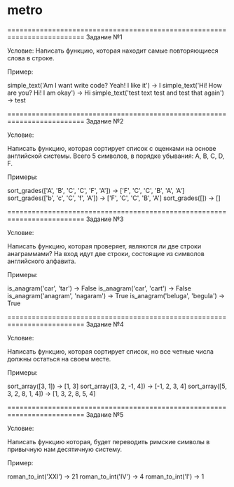 # metro

=========================================================================
Задание №1

Условие:
Написать функцию, которая находит самые повторяющиеся слова в строке.

Пример:

simple_text('Am I want write code? Yeah! I like it') → I
simple_text('Hi! How are you? Hi! I am okay') → Hi
simple_text('test text test and test that again') → test


=========================================================================
Задание №2

Условие:

Написать функцию, которая сортирует список с оценками на основе английской системы.
Всего 5 символов, в порядке убывания: A, B, C, D, F.

Примеры:

sort_grades(['A', 'B', 'C', 'C', 'F', 'A']) -> ['F', 'C', 'C', 'B', 'A', 'A']
sort_grades(['b', 'c', 'C', 'f', 'A']) -> ['F', 'C', 'C', 'B', 'A']
sort_grades([]) -> []


=========================================================================
Задание №3

Условие:

Написать функцию, которая проверяет, являются ли две строки анаграммами?
На вход идут две строки, состоящие из символов английского алфавита.

Примеры:

is_anagram('car', 'tar') -> False
is_anagram('car', 'cart') -> False
is_anagram('anagram', 'nagaram') -> True
is_anagram('beluga', 'begula') -> True


=========================================================================
Задание №4

Условие:

Написать функцию, которая сортирует список, но все четные числа должны остаться на своем месте.

Примеры:

sort_array([3, 1]) -> [1, 3]
sort_array([3, 2, -1, 4]) -> [-1, 2, 3, 4]
sort_array([5, 3, 2, 8, 1, 4]) -> [1, 3, 2, 8, 5, 4]


=========================================================================
Задание №5

Условие:

Написать функцию которая, будет переводить римские символы в привычную нам десятичную систему.

Пример:

roman_to_int('XXI') -> 21
roman_to_int('IV') -> 4
roman_to_int('I') -> 1
